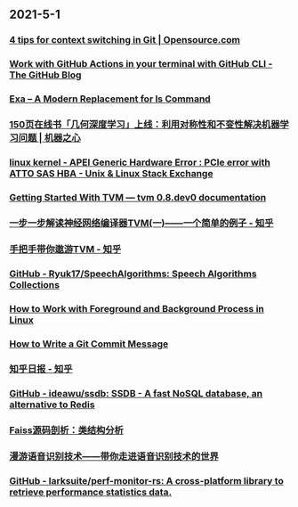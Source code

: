 
## 2021-5-1

### [4 tips for context switching in Git | Opensource.com](https://opensource.com/article/21/4/context-switching-git)

### [Work with GitHub Actions in your terminal with GitHub CLI - The GitHub Blog](https://github.blog/2021-04-15-work-with-github-actions-in-your-terminal-with-github-cli/)

### [Exa – A Modern Replacement for ls Command](https://www.linuxshelltips.com/exa-ls-command-alternative/)

### [150页在线书「几何深度学习」上线：利用对称性和不变性解决机器学习问题 | 机器之心](https://www.jiqizhixin.com/articles/2021-04-30-9)

### [linux kernel - APEI Generic Hardware Error : PCIe error with ATTO SAS HBA - Unix & Linux Stack Exchange](https://unix.stackexchange.com/questions/211015/apei-generic-hardware-error-pcie-error-with-atto-sas-hba)

### [Getting Started With TVM — tvm 0.8.dev0 documentation](https://tvm.apache.org/docs/tutorials/index.html)

### [一步一步解读神经网络编译器TVM(一)——一个简单的例子 - 知乎](https://zhuanlan.zhihu.com/p/60981270)

### [手把手带你遨游TVM - 知乎](https://zhuanlan.zhihu.com/p/50529704)

### [GitHub - Ryuk17/SpeechAlgorithms: Speech Algorithms Collections](https://github.com/Ryuk17/SpeechAlgorithms)

### [How to Work with Foreground and Background Process in Linux](https://www.linuxshelltips.com/foreground-and-background-process-in-linux/)

### [How to Write a Git Commit Message](https://chris.beams.io/posts/git-commit/)

### [知乎日报 - 知乎](https://daily.zhihu.com/story/9735570)

### [GitHub - ideawu/ssdb: SSDB - A fast NoSQL database, an alternative to Redis](https://github.com/ideawu/ssdb)

### [Faiss源码剖析：类结构分析](https://xie.infoq.cn/article/dc677d44a32165d2d8a530486)

### [漫游语音识别技术——带你走进语音识别技术的世界](https://xie.infoq.cn/article/626e64a43102e1309b02500a7)

### [GitHub - larksuite/perf-monitor-rs: A cross-platform library to retrieve performance statistics data.](https://github.com/larksuite/perf-monitor-rs)